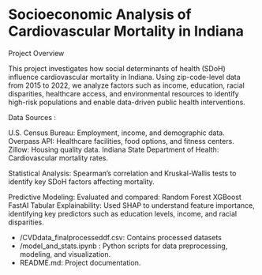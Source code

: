 # Socioeconomic Analysis of Cardiovascular Mortality in Indiana 


Project Overview

This project investigates how social determinants of health (SDoH) influence cardiovascular mortality in Indiana. Using zip-code-level data from 2015 to 2022, we analyze factors such as income, education, racial disparities, healthcare access, and environmental resources to identify high-risk populations and enable data-driven public health interventions.

Data Sources :

U.S. Census Bureau: Employment, income, and demographic data.
Overpass API: Healthcare facilities, food options, and fitness centers.
Zillow: Housing quality data.
Indiana State Department of Health: Cardiovascular mortality rates.


Statistical Analysis: Spearman’s correlation and Kruskal-Wallis tests to identify key SDoH factors affecting mortality.

Predictive Modeling: Evaluated and compared:
Random Forest
XGBoost
FastAI Tabular
Explainability: Used SHAP to understand feature importance, identifying key predictors such as education levels, income, and racial disparities.

- /CVDdata_finalprocesseddf.csv: Contains processed datasets 
- /model_and_stats.ipynb : Python scripts for data preprocessing, modeling, and visualization.
- README.md: Project documentation.

